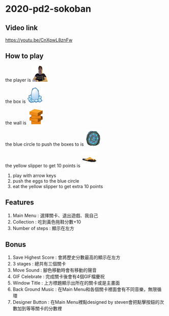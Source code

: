 # 2020-pd2-sokoban
## Video link

https://youtu.be/CnXpwL8znFw

## How to play

the player is ![character](/img/AB.png)

the box is ![box](/img/egg.png)

the wall is ![wall](/img/wall.png)

the blue circle to push the boxes to is ![circle](/img/destination.png)

the yellow slipper to get 10 points is ![slipper](/img/slipper.png)


1.  play with arrow keys
2.  push the eggs to the blue circle
3.  eat the yellow slipper to get extra 10 points

## Features

1.  Main Menu : 選擇關卡、退出遊戲、我自己
2.  Collection : 吃到黃色拖鞋分數+10
3.  Number of steps : 顯示在左方

## Bonus

1.  Save Highest Score : 會將歷史分數最高的顯示在左方
2.  3 stages : 總共有三個關卡
3.  Move Sound : 腳色移動時會有移動的聲音
4.  GIF Celebrate : 完成關卡後會有4個GIF檔慶祝
5.  Window Title : 上方標題顯示出所在的關卡或是主畫面
6.  Back Ground Music : 在Main Menu和各個關卡裡面會有不同音樂，無限循環
7.  Designer Button : 在Main Menu裡點designed by steven會把點擊按鈕的次數加到等等關卡的分數裡